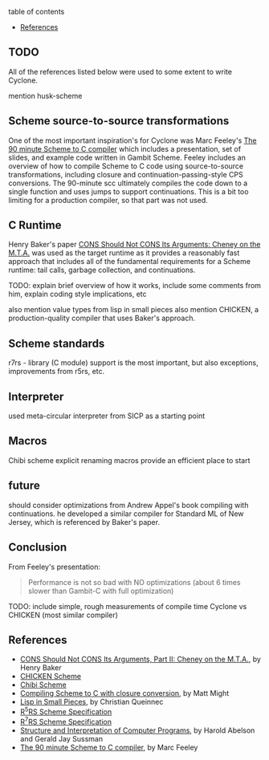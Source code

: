 
table of contents

- [References](#References)

## TODO

All of the references listed below were used to some extent to write Cyclone.

mention husk-scheme

## Scheme source-to-source transformations
One of the most important inspiration's for Cyclone was Marc Feeley's [The 90 minute Scheme to C compiler]() which includes a presentation, set of slides, and example code written in Gambit Scheme. Feeley includes an overview of how to compile Scheme to C code using source-to-source transformations, including closure and continuation-passing-style CPS conversions. The 90-minute scc ultimately compiles the code down to a single function and uses jumps to support continuations. This is a bit too limiting for a production compiler, so that part was not used.

## C Runtime
Henry Baker's paper [CONS Should Not CONS Its Arguments: Cheney on the M.T.A.](http://www.pipeline.com/~hbaker1/CheneyMTA.html) was used as the target runtime as it provides a reasonably fast approach that includes all of the fundamental requirements for a Scheme runtime: tail calls, garbage collection, and continuations.

TODO: explain brief overview of how it works, include some comments from him, explain coding style implications, etc


also mention value types from lisp in small pieces
also mention CHICKEN, a production-quality compiler that uses Baker's approach.

## Scheme standards

r7rs - library (C module) support is the most important, but also exceptions, improvements from r5rs, etc.


## Interpreter

used meta-circular interpreter from SICP as a starting point

## Macros

Chibi scheme explicit renaming macros provide an efficient place to start

## future

should consider optimizations from Andrew Appel's book compiling with continuations. he developed a similar compiler for Standard ML of New Jersey, which is referenced by Baker's paper.

## Conclusion

From Feeley's presentation:

> Performance is not so bad with NO optimizations (about 6 times slower than Gambit-C with full optimization)

TODO: include simple, rough measurements of compile time Cyclone vs CHICKEN (most similar compiler)

## References

- [CONS Should Not CONS Its Arguments, Part II: Cheney on the M.T.A.](http://www.pipeline.com/~hbaker1/CheneyMTA.html), by Henry Baker
- [CHICKEN Scheme](http://www.call-cc.org/)
- [Chibi Scheme](https://github.com/ashinn/chibi-scheme)
- [Compiling Scheme to C with closure conversion](http://matt.might.net/articles/compiling-scheme-to-c/), by Matt Might
- [Lisp in Small Pieces](http://pagesperso-systeme.lip6.fr/Christian.Queinnec/WWW/LiSP.html), by Christian Queinnec
- [R<sup>5</sup>RS Scheme Specification](http://www.schemers.org/Documents/Standards/R5RS/HTML/)
- [R<sup>7</sup>RS Scheme Specification](http://trac.sacrideo.us/wg/wiki)
- [Structure and Interpretation of Computer Programs](https://mitpress.mit.edu/sicp/full-text/book/book.html), by Harold Abelson and Gerald Jay Sussman
- [The 90 minute Scheme to C compiler](http://churchturing.org/y/90-min-scc.pdf), by Marc Feeley
